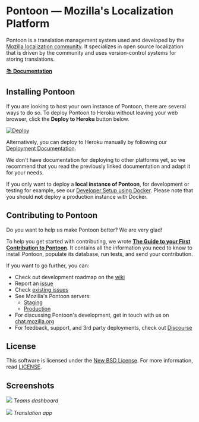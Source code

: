# Pontoon &mdash; Mozilla's Localization Platform


Pontoon is a translation management system used and developed by the
[Mozilla localization community](https://pontoon.mozilla.org/). It
specializes in open source localization that is driven by the community and
uses version-control systems for storing translations.

[📚 **Documentation**](https://mozilla-pontoon.readthedocs.io/)

## Installing Pontoon

If you are looking to host your own instance of Pontoon, there are several ways to do so.
To deploy Pontoon to Heroku without leaving your web browser, click the **Deploy to
Heroku** button below.

[![Deploy](https://www.herokucdn.com/deploy/button.svg)](https://heroku.com/deploy)

Alternatively, you can deploy to Heroku manually by following our
[Deployment Documentation](https://mozilla-pontoon.readthedocs.io/en/latest/admin/deployment.html).

We don't have documentation for deploying to other platforms yet, so we recommend that
you read the previously linked documentation and adapt it for your needs.

If you only want to deploy a **local instance of Pontoon**, for development or
testing for example, see our
[Developer Setup using Docker](https://mozilla-pontoon.readthedocs.io/en/latest/dev/setup.html).
Please note that you should **not** deploy a production instance with Docker.

## Contributing to Pontoon

Do you want to help us make Pontoon better? We are very glad!

To help you get started with contributing, we wrote
[**The Guide to your First Contribution to Pontoon**](https://mozilla-pontoon.readthedocs.io/en/latest/dev/first-contribution.html).
It contains all the information you need to know to install Pontoon, populate its
database, run tests, and send your contribution.

If you want to go further, you can:

- Check out development roadmap on the [wiki](https://wiki.mozilla.org/Pontoon)
- Report an [issue](https://github.com/mozilla/pontoon/issues/new)
- Check [existing issues](https://github.com/mozilla/pontoon/issues)
- See Mozilla's Pontoon servers:
  - [Staging](https://mozilla-pontoon-staging.herokuapp.com/)
  - [Production](https://pontoon.mozilla.org/)
- For discussing Pontoon's development, get in touch with us on [chat.mozilla.org](https://chat.mozilla.org/#/room/#pontoon:mozilla.org)
- For feedback, support, and 3rd party deployments, check out [Discourse](https://discourse.mozilla.org/c/pontoon/)

## License

This software is licensed under the
[New BSD License](https://creativecommons.org/licenses/BSD/). For more
information, read [LICENSE](https://github.com/mozilla/pontoon/blob/master/LICENSE).

## Screenshots

![](docs/img/screenshots/teams-dashboard.png)
_Teams dashboard_

![](docs/img/screenshots/translation-app.png)
_Translation app_
